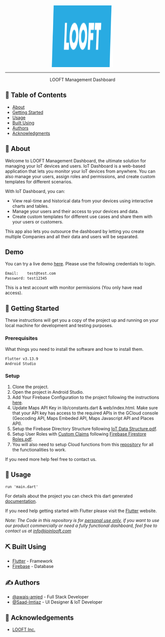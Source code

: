 <p align="center">
  <a href="" rel="noopener">
 <img width=200px height=200px src="https://raw.githubusercontent.com/awais-amjed/images/4c3de5354d477c0daeac868664cd3ae3311a02b3/logo.svg" alt="Project logo"></a>
</p>

---

<p align="center"> LOOFT Management Dashboard
    <br>
</p>

## 📝 Table of Contents
- [About](#about)
- [Getting Started](#getting_started)
- [Usage](#usage)
- [Built Using](#built_using)
- [Authors](#authors)
- [Acknowledgments](#acknowledgement)

## 🧐 About <a name = "about"></a>
Welcome to LOOFT Management Dashboard, the ultimate solution for managing your IoT devices and users. IoT Dashboard is a web-based application that lets you monitor your IoT devices from anywhere. You can also manage your users, assign roles and permissions, and create custom templates for different scenarios.

With IoT Dashboard, you can:

- View real-time and historical data from your devices using interactive charts and tables.
- Manage your users and their access to your devices and data.
- Create custom templates for different use cases and share them with your users or customers.

This app also lets you outsource the dashboard by letting you create multiple Companies and all their data and users will be separated.

## Demo
You can try a live demo [here](https://looft-dashboard.web.app/). Please use the following credentials to login.

```
Email:    test@test.com
Password: test12345
```
This is a test account with monitor permissions (You only have read access).

## 🏁 Getting Started <a name = "getting_started"></a>
These instructions will get you a copy of the project up and running on your local machine for development and testing purposes.

### Prerequisites
What things you need to install the software and how to install them.

```
Flutter v3.13.9
Android Studio
```

### Setup

1. Clone the project.
2. Open the project in Android Studio.
3. Add Your Firebase Configuration to the project following the instructions [here](https://firebase.google.com/docs/flutter/setup?platform=web).
4. Update Maps API Key in lib/constants.dart & web/index.html. Make sure that your API key has access to the required APIs in the GCloud console (Geocoding API, Maps Embeded API, Maps Javascript API and Places API).
5. Setup the Firebase Directory Structure following [IoT Data Structure.pdf](https://github.com/LOOFTInc/LOOFT-Management-Dashboard/blob/main/IoT%20Data%20Structure.pdf).
6. Setup User Roles with [Custom Claims](https://firebase.google.com/docs/auth/admin/custom-claims) following [Firebase Firestore Roles.pdf](https://github.com/LOOFTInc/LOOFT-Management-Dashboard/blob/main/Firebase%20Firestore%20Roles.pdf).
7. You will also need to setup Cloud functions from this [repository](https://github.com/LOOFTInc/LOOFT-IoT-Dashboard-Functions) for all the functionalities to work.

If you need more help feel free to contact us.

## 🎈 Usage <a name="usage"></a>
```
run 'main.dart'
```

For details about the project you can check this dart generated [documentation](https://looft-dashboard-doc.web.app/).

If you need help getting started with Flutter please visit the [Flutter](https://docs.flutter.dev/get-started/install) website.

_Note: The Code in this repository is for [personal use only](https://github.com/LOOFTInc/LOOFT-Management-Dashboard/blob/main/LICENSE), if you want to use our product commercially or need a fully functional dashboard, feel free to contact us at [info@joinlooft.com](mailto:info@joinlooft.com)_

## ⛏️ Built Using <a name = "built_using"></a>
- [Flutter](https://flutter.dev/) - Framework
- [Firebase](https://firebase.google.com/) - Database

## ✍️ Authors <a name = "authors"></a>
- [@awais-amjed](https://github.com/awais-amjed) - Full Stack Developer
- [@Saad-Imtiaz](https://github.com/Saad-Imtiaz) - UI Designer & IoT Developer

## 🎉 Acknowledgements <a name = "acknowledgement"></a>
- [LOOFT Inc.](https://github.com/LOOFTInc)
